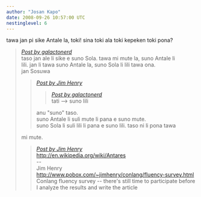 ```yaml
---
author: "Josan Kapo"
date: 2008-09-26 10:57:00 UTC
nestinglevel: 6
---
```

tawa jan pi sike Antale la, toki! sina toki ala toki kepeken toki pona?  

> [_Post by galactonerd_](/JlXykBGS/new-words#post10)  
> taso jan ale li sike e suno Sola. tawa mi mute la, suno Antale li  
> lili. jan li tawa suno Antale la, suno Sola li lili tawa ona.  
> jan Sosuwa  
> 
> > [_Post by Jim Henry_](/JlXykBGS/new-words#post9)  
> > 
> > > [_Post by galactonerd_](/JlXykBGS/new-words#post8)  
> > > tati --> suno lili  
> > > 
> > 
> > anu "suno" taso.  
> > suno Antale li suli mute li pana e suno mute.  
> > suno Sola li suli lili li pana e suno lili. taso ni li pona tawa  
> > 
> 
> mi mute.  
> 
> > [_Post by Jim Henry_](/JlXykBGS/new-words#post9)  
> > http://en.wikipedia.org/wiki/Antares  
> > \--  
> > Jim Henry  
> > http://www.pobox.com/~jimhenry/conlang/fluency-survey.html  
> > Conlang fluency survey -- there's still time to participate before  
> > I analyze the results and write the article  
> > 
> 
>